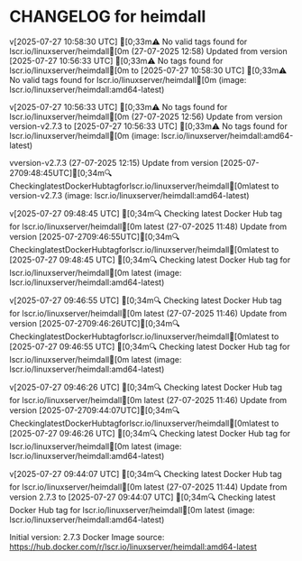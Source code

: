 CHANGELOG for heimdall
===================
v[2025-07-27 10:58:30 UTC] [0;33m⚠️ No valid tags found for lscr.io/linuxserver/heimdall[0m (27-07-2025 12:58)
    Updated from version [2025-07-27 10:56:33 UTC] [0;33m⚠️ No tags found for lscr.io/linuxserver/heimdall[0m to [2025-07-27 10:58:30 UTC] [0;33m⚠️ No valid tags found for lscr.io/linuxserver/heimdall[0m (image: lscr.io/linuxserver/heimdall:amd64-latest)

v[2025-07-27 10:56:33 UTC] [0;33m⚠️ No tags found for lscr.io/linuxserver/heimdall[0m (27-07-2025 12:56)
    Update from version version-v2.7.3 to [2025-07-27 10:56:33 UTC] [0;33m⚠️ No tags found for lscr.io/linuxserver/heimdall[0m (image: lscr.io/linuxserver/heimdall:amd64-latest)


vversion-v2.7.3 (27-07-2025 12:15)
    Update from version [2025-07-2709:48:45UTC][0;34m🔍CheckinglatestDockerHubtagforlscr.io/linuxserver/heimdall[0mlatest to version-v2.7.3 (image: lscr.io/linuxserver/heimdall:amd64-latest)


v[2025-07-27 09:48:45 UTC] [0;34m🔍 Checking latest Docker Hub tag for lscr.io/linuxserver/heimdall[0m
latest (27-07-2025 11:48)
    Update from version [2025-07-2709:46:55UTC][0;34m🔍CheckinglatestDockerHubtagforlscr.io/linuxserver/heimdall[0mlatest to [2025-07-27 09:48:45 UTC] [0;34m🔍 Checking latest Docker Hub tag for lscr.io/linuxserver/heimdall[0m
latest (image: lscr.io/linuxserver/heimdall:amd64-latest)


v[2025-07-27 09:46:55 UTC] [0;34m🔍 Checking latest Docker Hub tag for lscr.io/linuxserver/heimdall[0m
latest (27-07-2025 11:46)
    Update from version [2025-07-2709:46:26UTC][0;34m🔍CheckinglatestDockerHubtagforlscr.io/linuxserver/heimdall[0mlatest to [2025-07-27 09:46:55 UTC] [0;34m🔍 Checking latest Docker Hub tag for lscr.io/linuxserver/heimdall[0m
latest (image: lscr.io/linuxserver/heimdall:amd64-latest)


v[2025-07-27 09:46:26 UTC] [0;34m🔍 Checking latest Docker Hub tag for lscr.io/linuxserver/heimdall[0m
latest (27-07-2025 11:46)
    Update from version [2025-07-2709:44:07UTC][0;34m🔍CheckinglatestDockerHubtagforlscr.io/linuxserver/heimdall[0mlatest to [2025-07-27 09:46:26 UTC] [0;34m🔍 Checking latest Docker Hub tag for lscr.io/linuxserver/heimdall[0m
latest (image: lscr.io/linuxserver/heimdall:amd64-latest)


v[2025-07-27 09:44:07 UTC] [0;34m🔍 Checking latest Docker Hub tag for lscr.io/linuxserver/heimdall[0m
latest (27-07-2025 11:44)
    Update from version 2.7.3 to [2025-07-27 09:44:07 UTC] [0;34m🔍 Checking latest Docker Hub tag for lscr.io/linuxserver/heimdall[0m
latest (image: lscr.io/linuxserver/heimdall:amd64-latest)



Initial version: 2.7.3
Docker Image source: https://hub.docker.com/r/lscr.io/linuxserver/heimdall:amd64-latest

